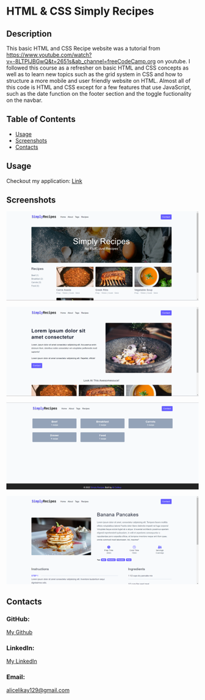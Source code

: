 # HTML & CSS Simply Recipes

## Description
This basic HTML and CSS Recipe website was a tutorial from https://www.youtube.com/watch?v=-8LTPIJBGwQ&t=2651s&ab_channel=freeCodeCamp.org on youtube. I followed this course as a refresher on basic HTML and CSS concepts as well as to learn new topics such as the grid system in CSS and how to structure a more mobile and user friendly website on HTML. Almost all of this code is HTML and CSS except for a few features that use JavaScript, such as the date function on the footer section and the toggle fuctionality on the navbar. 

## Table of Contents
* [Usage](#usage)
* [Screenshots](#screenshots)
* [Contacts](#contacts)

## Usage
Checkout my application: [Link](https://alicelikay.github.io/html-css-recipes/) 

## Screenshots
![Home Page](./assets/img/Screenshot%20(118).png)

![About Page](./assets/img/Screenshot%20(119).png)

![Tags Page](./assets/img/Screenshot%20(120).png)

![Recipes Page](./assets/img/Screenshot%20(122).png)

## Contacts
### GitHub: 
[My Github](https://github.com/AliCelikay)
### LinkedIn: 
[My LinkedIn](https://www.linkedin.com/in/alicelikay/)
### Email:
alicelikay129@gmail.com
